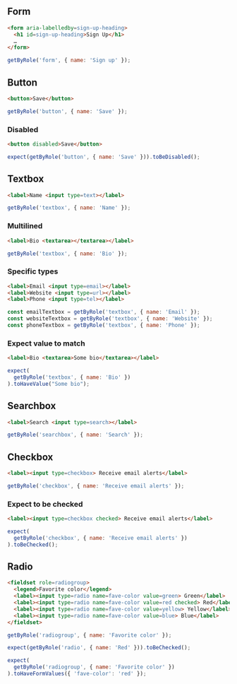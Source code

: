 ## Form

```html
<form aria-labelledby=sign-up-heading>
  <h1 id=sign-up-heading>Sign Up</h1>
  …
</form>
```

```js
getByRole('form', { name: 'Sign up' });
```

## Button

```html
<button>Save</button>
```

```js
getByRole('button', { name: 'Save' });
```

### Disabled

```html
<button disabled>Save</button>
```

```js
expect(getByRole('button', { name: 'Save' })).toBeDisabled();
```

## Textbox

```html
<label>Name <input type=text></label>
```

```js
getByRole('textbox', { name: 'Name' });
```

### Multilined

```html
<label>Bio <textarea></textarea></label>
```

```js
getByRole('textbox', { name: 'Bio' });
```

### Specific types

```html
<label>Email <input type=email></label>
<label>Website <input type=url></label>
<label>Phone <input type=tel></label>
```

```js
const emailTextbox = getByRole('textbox', { name: 'Email' });
const websiteTextbox = getByRole('textbox', { name: 'Website' });
const phoneTextbox = getByRole('textbox', { name: 'Phone' });
```

### Expect value to match

```html
<label>Bio <textarea>Some bio</textarea></label>
```

```js
expect(
  getByRole('textbox', { name: 'Bio' })
).toHaveValue("Some bio");
```

## Searchbox

```html
<label>Search <input type=search></label>
```

```js
getByRole('searchbox', { name: 'Search' });
```

## Checkbox

```html
<label><input type=checkbox> Receive email alerts</label>
```

```js
getByRole('checkbox', { name: 'Receive email alerts' });
```

### Expect to be checked

```html
<label><input type=checkbox checked> Receive email alerts</label>
```

```js
expect(
  getByRole('checkbox', { name: 'Receive email alerts' })
).toBeChecked();
```


## Radio

```html
<fieldset role=radiogroup>
  <legend>Favorite color</legend>
  <label><input type=radio name=fave-color value=green> Green</label>
  <label><input type=radio name=fave-color value=red checked> Red</label>
  <label><input type=radio name=fave-color value=yellow> Yellow</label>
  <label><input type=radio name=fave-color value=blue> Blue</label>
</fieldset>
```

```js
getByRole('radiogroup', { name: 'Favorite color' });
```

```js
expect(getByRole('radio', { name: 'Red' })).toBeChecked();
```

```js
expect(
  getByRole('radiogroup', { name: 'Favorite color' })
).toHaveFormValues({ 'fave-color': 'red' });
```
